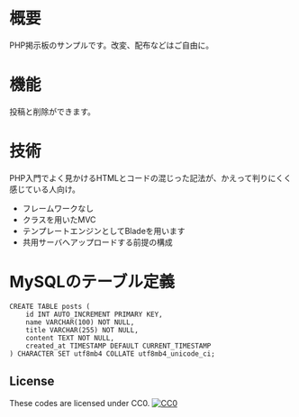 # 概要

PHP掲示板のサンプルです。改変、配布などはご自由に。

# 機能

投稿と削除ができます。

# 技術

PHP入門でよく見かけるHTMLとコードの混じった記法が、かえって判りにくく感じている人向け。

- フレームワークなし
- クラスを用いたMVC
- テンプレートエンジンとしてBladeを用います
- 共用サーバへアップロードする前提の構成

# MySQLのテーブル定義

```
CREATE TABLE posts (
    id INT AUTO_INCREMENT PRIMARY KEY,
    name VARCHAR(100) NOT NULL,
    title VARCHAR(255) NOT NULL,
    content TEXT NOT NULL,
    created_at TIMESTAMP DEFAULT CURRENT_TIMESTAMP
) CHARACTER SET utf8mb4 COLLATE utf8mb4_unicode_ci;
```

## License
These codes are licensed under CC0.
[![CC0](http://i.creativecommons.org/p/zero/1.0/88x31.png "CC0")](http://creativecommons.org/publicdomain/zero/1.0/deed.ja)
